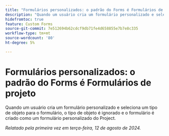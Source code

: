 ```yaml
---
title: "Formulários personalizados: o padrão do Forms é Formulários de projeto"
description: "Quando um usuário cria um formulário personalizado e seleciona um tipo de objeto para o formulário, o tipo de objeto é ignorado e o formulário é criado como um formulário personalizado do Project."
hidefromtoc: true
feature: Custom Forms
source-git-commit: 7e512694b62cdcf9db71fe4d658855e7b7e8c335
workflow-type: tm+mt
source-wordcount: '80'
ht-degree: 5%

---
```



# Formulários personalizados: o padrão do Forms é Formulários de projeto

Quando um usuário cria um formulário personalizado e seleciona um tipo de objeto para o formulário, o tipo de objeto é ignorado e o formulário é criado como um formulário personalizado do Project.

_Relatado pela primeira vez em terça-feira, 12 de agosto de 2024._
